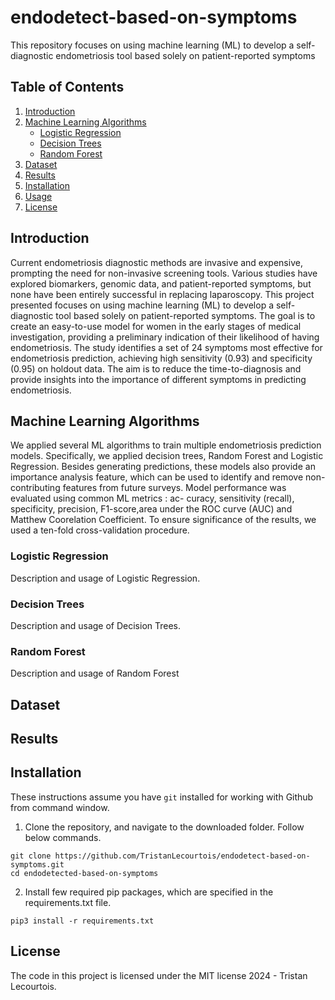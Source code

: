 # endodetect-based-on-symptoms
This repository focuses on using machine learning (ML) to develop a self-diagnostic endometriosis tool based solely on patient-reported symptoms

## Table of Contents
1. [Introduction](#introduction)
2. [Machine Learning Algorithms](#machine-learning-algorithms)
   - [Logistic Regression](#logistic-regression)
   - [Decision Trees](#decision-trees)
   - [Random Forest](#random-forest)
3. [Dataset](#dataset)
4. [Results](#results)
5. [Installation](#installation)
6. [Usage](#usage)
7. [License](#license)

## Introduction
Current endometriosis diagnostic methods are invasive and expensive, prompting the need for non-invasive screening tools. Various studies have explored biomarkers, genomic data, and patient-reported symptoms, but none have been entirely successful in replacing laparoscopy. This project presented focuses on using machine learning
(ML) to develop a self-diagnostic tool based solely on patient-reported symptoms. The goal is to create an easy-to-use model for women in the early stages of medical investigation, providing a preliminary indication of their likelihood of having endometriosis. The study identifies a set of 24 symptoms most effective for endometriosis prediction, achieving high sensitivity (0.93) and specificity (0.95) on holdout data. The aim is to reduce the time-to-diagnosis and provide insights into the importance of different symptoms in predicting endometriosis.

## Machine Learning Algorithms
We applied several ML algorithms to train multiple endometriosis prediction models. Specifically, we applied decision trees, Random Forest and Logistic Regression. Besides generating predictions, these models also provide an importance analysis feature, which can be used to identify and remove non-contributing features from future surveys. Model performance was evaluated using common ML metrics : ac-
curacy, sensitivity (recall), specificity, precision, F1-score,area under the ROC curve (AUC) and Matthew Coorelation Coefficient. To ensure significance of the results, we used a ten-fold cross-validation procedure.

### Logistic Regression

Description and usage of Logistic Regression.

### Decision Trees

Description and usage of Decision Trees.

### Random Forest

Description and usage of Random Forest

## Dataset 



## Results


## Installation 

These instructions assume you have `git` installed for working with Github from command window.

1. Clone the repository, and navigate to the downloaded folder. Follow below commands.

```
git clone https://github.com/TristanLecourtois/endodetect-based-on-symptoms.git
cd endodetected-based-on-symptoms
```
2. Install few required pip packages, which are specified in the requirements.txt file.

```
pip3 install -r requirements.txt
```

## License 
The code in this project is licensed under the MIT license 2024 - Tristan Lecourtois.


